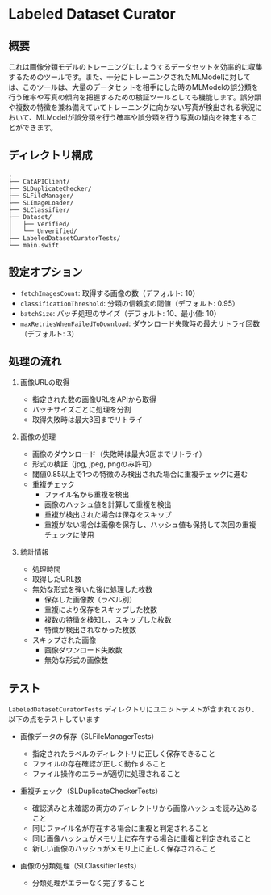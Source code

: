 # Labeled Dataset Curator

## 概要

これは画像分類モデルのトレーニングにしようするデータセットを効率的に収集するためのツールです。また、十分にトレーニングされたMLModelに対しては、このツールは、大量のデータセットを相手にした時のMLModelの誤分類を行う確率や写真の傾向を把握するための検証ツールとしても機能します。誤分類や複数の特徴を兼ね備えていてトレーニングに向かない写真が検出される状況において、MLModelが誤分類を行う確率や誤分類を行う写真の傾向を特定することができます。

## ディレクトリ構成

```
.
├── CatAPIClient/
├── SLDuplicateChecker/
├── SLFileManager/
├── SLImageLoader/
├── SLClassifier/
├── Dataset/
│   ├── Verified/
│   └── Unverified/
├── LabeledDatasetCuratorTests/
└── main.swift
```

## 設定オプション

- `fetchImagesCount`: 取得する画像の数（デフォルト: 10）
- `classificationThreshold`: 分類の信頼度の閾値（デフォルト: 0.95）
- `batchSize`: バッチ処理のサイズ（デフォルト: 10、最小値: 10）
- `maxRetriesWhenFailedToDownload`: ダウンロード失敗時の最大リトライ回数（デフォルト: 3）

## 処理の流れ

1. 画像URLの取得
   - 指定された数の画像URLをAPIから取得
   - バッチサイズごとに処理を分割
   - 取得失敗時は最大3回までリトライ

2. 画像の処理
   - 画像のダウンロード（失敗時は最大3回までリトライ）
   - 形式の検証（jpg, jpeg, pngのみ許可）
   - 閾値0.85以上で1つの特徴のみ検出された場合に重複チェックに進む
   - 重複チェック
     * ファイル名から重複を検出
     * 画像のハッシュ値を計算して重複を検出
     * 重複が検出された場合は保存をスキップ
     * 重複がない場合は画像を保存し、ハッシュ値も保持して次回の重複チェックに使用

3. 統計情報
   - 処理時間
   - 取得したURL数
   - 無効な形式を弾いた後に処理した枚数
     * 保存した画像数（ラベル別）
     * 重複により保存をスキップした枚数
     * 複数の特徴を検知し、スキップした枚数
     * 特徴が検出されなかった枚数
   - スキップされた画像
     * 画像ダウンロード失敗数
     * 無効な形式の画像数

## テスト

`LabeledDatasetCuratorTests` ディレクトリにユニットテストが含まれており、以下の点をテストしています

* 画像データの保存（SLFileManagerTests）
  - 指定されたラベルのディレクトリに正しく保存できること
  - ファイルの存在確認が正しく動作すること
  - ファイル操作のエラーが適切に処理されること

* 重複チェック（SLDuplicateCheckerTests）
  - 確認済みと未確認の両方のディレクトリから画像ハッシュを読み込めること
  - 同じファイル名が存在する場合に重複と判定されること
  - 同じ画像ハッシュがメモリ上に存在する場合に重複と判定されること
  - 新しい画像のハッシュがメモリ上に正しく保存されること

* 画像の分類処理（SLClassifierTests）
  - 分類処理がエラーなく完了すること